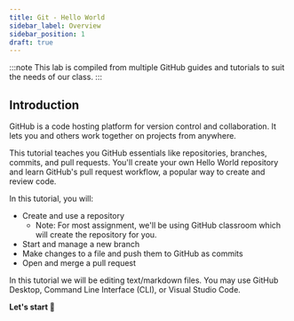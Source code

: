 ```yaml
---
title: Git - Hello World
sidebar_label: Overview
sidebar_position: 1
draft: true
---
```


:::note
This lab is compiled from multiple GitHub guides and tutorials to suit the needs of our class.
:::

## Introduction

GitHub is a code hosting platform for version control and collaboration. It lets you and others work together on projects from anywhere.

This tutorial teaches you GitHub essentials like repositories, branches, commits, and pull requests. You'll create your own Hello World repository and learn GitHub's pull request workflow, a popular way to create and review code.

In this tutorial, you will:
* Create and use a repository
  * Note: For most assignment, we'll be using GitHub classroom which will create the repository for you.
* Start and manage a new branch
* Make changes to a file and push them to GitHub as commits
* Open and merge a pull request

In this tutorial we will be editing text/markdown files. You may use GitHub Desktop, Command Line Interface (CLI), or Visual Studio Code.

**Let's start 🏁**
